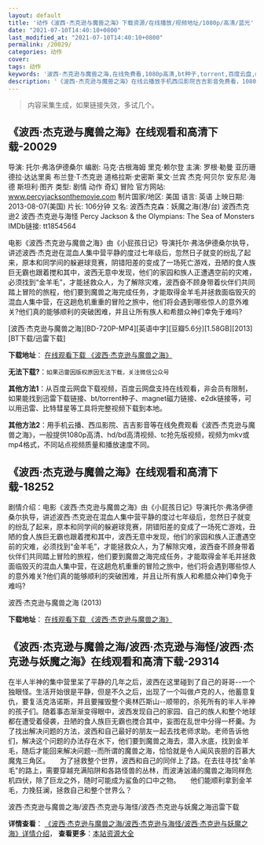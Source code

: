 ```yaml
---
layout: default
title: '动作《波西·杰克逊与魔兽之海》下载资源/在线播放/视频地址/1080p/高清/蓝光'
date: "2021-07-10T14:40:10+0800"
last_modified_at: "2021-07-10T14:40:10+0800"
permalink: /20029/
categories: 动作
cover:
tags: 动作
keywords: '波西·杰克逊与魔兽之海,在线免费看,1080p高清,bt种子,torrent,百度云盘,magnet,磁力链,迅雷下载资源'
description: '《波西·杰克逊与魔兽之海》在线云播放手机西瓜影院吉吉影音免费看，1080p高清bd/hd未删减完整版和tc抢先枪版，mkv/mp4格式，附带bt/torrent种子、magnet/磁力链、百度云盘、网盘资源迅雷下载链接'
---
```


>内容采集生成，如果链接失效，多试几个。


## 《波西·杰克逊与魔兽之海》在线观看和高清下载-20029

导演: 托尔·弗洛伊德桑尔 编剧: 马克·古根海姆 里克·赖尔登 主演: 罗根·勒曼 亚历珊德拉·达达里奥 布兰登·T·杰克逊 道格拉斯·史密斯 莱文·兰宾 杰克·阿贝尔 安东尼·海德 斯坦利·图齐 类型: 剧情 动作 奇幻 冒险 官方网站: www.percyjacksonthemovie.com 制片国家/地区: 美国 语言: 英语 上映日期: 2013-08-07(美国) 片长: 106分钟 又名: 波西杰克森：妖魔之海(港/台) 波西杰克逊2 波西·杰克逊与海怪 Percy Jackson & the Olympians: The Sea of Monsters IMDb链接: tt1854564

电影《波西·杰克逊与魔兽之海》由《小屁孩日记》导演托尔·弗洛伊德桑尔执导，讲述波西·杰克逊在混血人集中营平静的度过七年级后，忽然日子就变的纷乱了起来，原本和同学间的躲避球竞赛，阴错阳差的变成了一场死亡游戏，丑陋的食人族巨无霸也跟着搅和其中，波西无意中发现，他们的家园和族人正遭遇空前的灾难，必须找到“金羊毛”，才能拯救众人，为了解除灾难，波西奋不顾身带着伙伴们共同踏上冒险的旅程，他们要到魔兽之海完成任务，才能取得金羊毛并拯救面临毁灭的混血人集中营，在这趟危机重重的冒险之旅中，他们将会遇到哪些惊人的意外难关?他们真的能够顺利的突破困难，并且让所有族人和希腊众神们幸免于难吗?


[波西·杰克逊与魔兽之海][BD-720P-MP4][英语中字][豆瓣5.6分][1.58GB][2013][BT下载/迅雷下载]

**下载地址**： [在线观看下载 《波西·杰克逊与魔兽之海》](https://www.btdx8.com/torrent/percy_jackson_2013.html) 


**无法下载?**：`如果迅雷因版权原因无法下载，关注微信公众号 `

**其他方法1**：从百度云网盘下载视频，百度云网盘支持在线观看，非会员有限制，如果能找到迅雷下载链接、bt/torrent种子、magnet磁力链接、e2dk链接等，可以用迅雷、比特彗星等工具将完整视频下载到本地。

**其他方法2**：用手机云播、西瓜影院、吉吉影音等在线免费观看《波西·杰克逊与魔兽之海》，一般提供1080p高清、hd/bd高清视频、tc抢先版视频，视频为mkv或mp4格式，不同站点视频质量和播放速度不同。


## 《波西·杰克逊与魔兽之海》在线观看和高清下载-18252

剧情介绍：电影《波西·杰克逊与魔兽之海》由《小屁孩日记》导演托尔·弗洛伊德桑尔执导，讲述波西·杰克逊在混血人集中营平静的度过七年级后，忽然日子就变的纷乱了起来，原本和同学间的躲避球竞赛，阴错阳差的变成了一场死亡游戏，丑陋的食人族巨无霸也跟着搅和其中，波西无意中发现，他们的家园和族人正遭遇空前的灾难，必须找到“金羊毛”，才能拯救众人，为了解除灾难，波西奋不顾身带着伙伴们共同踏上冒险的旅程，他们要到魔兽之海完成任务，才能取得金羊毛并拯救面临毁灭的混血人集中营，在这趟危机重重的冒险之旅中，他们将会遇到哪些惊人的意外难关?他们真的能够顺利的突破困难，并且让所有族人和希腊众神们幸免于难吗?


波西·杰克逊与魔兽之海 (2013)

**下载地址**： [在线观看下载 《波西·杰克逊与魔兽之海》](https://www.btbtdy.me/btdy/dy3083.html) 


## 《波西·杰克逊与魔兽之海/波西·杰克逊与海怪/波西·杰克逊与妖魔之海》在线观看和高清下载-29314

在半人半神的集中营里呆了平静的几年之后，波西在这里碰到了自己的哥哥--一个独眼怪。生活开始很是平静，但是不久之后，出现了一个叫做卢克的人，他蓄意复仇，要复活克洛诺斯，并且要摧毁整个奥林匹斯山--顺带的，杀死所有的半人半神的孩子们。</span>随着事态渐渐变得眼中，波西发现自己的家园、自己的族人和整个地球都在遭受着侵袭，丑陋的食人族巨无霸也搅合其中，妄图在乱世中分得一杯羹。为了找出解决问题的方法，波西和自己最好的朋友一起去找老师求助。老师告诉他们，解决这个问题的办法存在水下，他们要到魔兽之海去，潜入水底，找到金羊毛，随后才能回来解决问题--而所谓的魔兽之海，恰恰就是令人闻风丧胆的百慕大魔鬼三角区。</span>　　为了拯救整个世界，波西和自己的同伴上了路。在去往寻找"金羊毛"的路上，需要穿越充满陷阱和各路怪兽的丛林，而波涛汹涌的魔兽之海同样危机四伏，除了巨龙之外，随时可能成为鲨鱼的口中之物。</span>　　他们能顺利拿到金羊毛，力挽狂澜，拯救自己和整个世界么？<span class="Apple-converted-space">


波西·杰克逊与魔兽之海/波西·杰克逊与海怪/波西·杰克逊与妖魔之海迅雷下载

**详情查看**： [《波西·杰克逊与魔兽之海/波西·杰克逊与海怪/波西·杰克逊与妖魔之海》详情介绍](/movie/29314/)， **查看更多**：[本站资源大全](/movie/t/all/)

